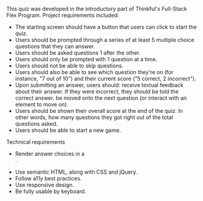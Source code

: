 <p>This quiz was developed in the introductory part of Thinkful's Full-Stack Flex Program. Project requirements included:</p>

<ul>
<li>The starting screen should have a button that users can click to start the quiz.</li>
<li>Users should be prompted through a series of at least 5 multiple choice questions that they can answer.</li>
<li>Users should be asked questions 1 after the other.</li>
<li>Users should only be prompted with 1 question at a time.</li>
<li>Users should not be able to skip questions.</li>
<li>Users should also be able to see which question they're on (for instance, "7 out of 10") and their current score ("5 correct, 2 incorrect").</li>
<li>Upon submitting an answer, users should:
receive textual feedback about their answer. If they were incorrect, they should be told the correct answer.
be moved onto the next question (or interact with an element to move on).</li>
<li>Users should be shown their overall score at the end of the quiz. In other words, how many questions they got right out of the total questions asked.</li>
<li>Users should be able to start a new game.</li>
</ul>

Technical requirements
<ul>
<li>Render answer choices in a <form>.</li>
<li>Use semantic HTML, along with CSS and jQuery.</li>
<li>Follow a11y best practices.</li>
<li>Use responsive design.</li>
<li>Be fully usable by keyboard.</li>
</ul>
